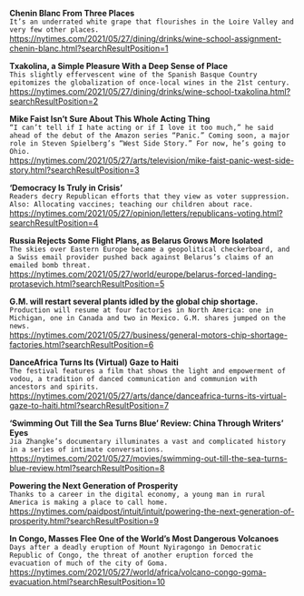 **Chenin Blanc From Three Places**\
`It’s an underrated white grape that flourishes in the Loire Valley and very few other places.`\
https://nytimes.com/2021/05/27/dining/drinks/wine-school-assignment-chenin-blanc.html?searchResultPosition=1

**Txakolina, a Simple Pleasure With a Deep Sense of Place**\
`This slightly effervescent wine of the Spanish Basque Country epitomizes the globalization of once-local wines in the 21st century.`\
https://nytimes.com/2021/05/27/dining/drinks/wine-school-txakolina.html?searchResultPosition=2

**Mike Faist Isn’t Sure About This Whole Acting Thing**\
`“I can’t tell if I hate acting or if I love it too much,” he said ahead of the debut of the Amazon series “Panic.” Coming soon, a major role in Steven Spielberg’s “West Side Story.” For now, he’s going to Ohio.`\
https://nytimes.com/2021/05/27/arts/television/mike-faist-panic-west-side-story.html?searchResultPosition=3

**‘Democracy Is Truly in Crisis’**\
`Readers decry Republican efforts that they view as voter suppression. Also: Allocating vaccines; teaching our children about race.`\
https://nytimes.com/2021/05/27/opinion/letters/republicans-voting.html?searchResultPosition=4

**Russia Rejects Some Flight Plans, as Belarus Grows More Isolated**\
`The skies over Eastern Europe became a geopolitical checkerboard, and a Swiss email provider pushed back against Belarus’s claims of an emailed bomb threat.`\
https://nytimes.com/2021/05/27/world/europe/belarus-forced-landing-protasevich.html?searchResultPosition=5

**G.M. will restart several plants idled by the global chip shortage.**\
`Production will resume at four factories in North America: one in Michigan, one in Canada and two in Mexico. G.M. shares jumped on the news.`\
https://nytimes.com/2021/05/27/business/general-motors-chip-shortage-factories.html?searchResultPosition=6

**DanceAfrica Turns Its (Virtual) Gaze to Haiti**\
`The festival features a film that shows the light and empowerment of vodou, a tradition of danced communication and communion with ancestors and spirits.`\
https://nytimes.com/2021/05/27/arts/dance/danceafrica-turns-its-virtual-gaze-to-haiti.html?searchResultPosition=7

**‘Swimming Out Till the Sea Turns Blue’ Review: China Through Writers’ Eyes**\
`Jia Zhangke’s documentary illuminates a vast and complicated history in a series of intimate conversations.`\
https://nytimes.com/2021/05/27/movies/swimming-out-till-the-sea-turns-blue-review.html?searchResultPosition=8

**Powering the Next Generation of Prosperity**\
`Thanks to a career in the digital economy, a young man in rural America is making a place to call home.`\
https://nytimes.com/paidpost/intuit/intuit/powering-the-next-generation-of-prosperity.html?searchResultPosition=9

**In Congo, Masses Flee One of the World’s Most Dangerous Volcanoes**\
`Days after a deadly eruption of Mount Nyiragongo in Democratic Republic of Congo, the threat of another eruption forced the evacuation of much of the city of Goma.`\
https://nytimes.com/2021/05/27/world/africa/volcano-congo-goma-evacuation.html?searchResultPosition=10

